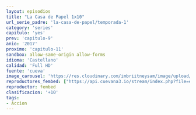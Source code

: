 ```yaml
---
layout: episodios
title: "La Casa de Papel 1x10"
url_serie_padre: 'la-casa-de-papel/temporada-1'
category: 'series'
capitulo: 'yes'
prev: 'capitulo-9'
anio: '2017'
proximo: 'capitulo-11'
sandbox: allow-same-origin allow-forms
idioma: 'Castellano'
calidad: 'Full HD'
fuente: 'cueva'
image_carousel: 'https://res.cloudinary.com/imbriitneysam/image/upload/v1546638640/casa-papel-1-poster-min.jpg'
reproductores_fembed: ["https://api.cuevana3.io/stream/index.php?file=ek5lbm9xYWNrS0xYMTZLa2xNbkdvY3ZTb3BtZng4TGp6ZFpobGFMUGtPSFQxYWFYWU1QUDFORGNwcVpnbEplc2xaTnJZSlRTMGViVTBxZGdsdEhPb3RqWGFXWnBtcFNsbHNKMmM0YTJ3THVvd29aaVpNR21wSlRDaFhlSndaV2gwZE5uVmFuRHpkekkwbmVYcHNiR3JaV1lhMlZwbTVPcmxaaHlvcUxWMWRMWTNLT1hjTlhHNWMzSQ","Castellano","https://jplayer.club/v/5qgx4bdglqymz1-","Castellano","https://www.seriemega.site/v/eklepb-11dl5n-0","Castellano"]
reproductor: fembed
clasificacion: '+10'
tags:
- Accion
---
```












